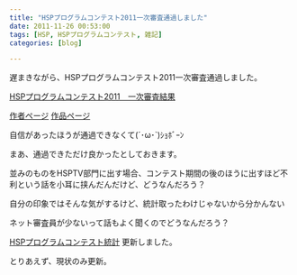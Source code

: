 ```yaml
---
title: "HSPプログラムコンテスト2011一次審査通過しました"
date: 2011-11-26 00:53:00
tags: [HSP, HSPプログラムコンテスト, 雑記]
categories: [blog]

---
```


遅まきながら、HSPプログラムコンテスト2011一次審査通過しました。

[HSPプログラムコンテスト2011　一次審査結果][1]

 [1]: http://hsp.tv/contest2011/cntst_result.html

[作者ページ][2] [作品ページ][3]

 [2]: http://hsp.tv/contest2011/entry.php?id=27&mode=author
 [3]: http://hsp.tv/contest2011/entry.php?id=91

自信があったほうが通過できなくて(´･ω･\`)ｼｮﾎﾞｰﾝ

まあ、通過できただけ良かったとしておきます。

並みのものをHSPTV部門に出す場合、コンテスト期間の後のほうに出すほど不利という話を小耳に挟んだんだけど、どうなんだろう？

自分の印象ではそんな気がするけど、統計取ったわけじゃないから分かんない

ネット審査員が少ないって話もよく聞くのでどうなんだろう？

[HSPプログラムコンテスト統計][4] 更新しました。

 [4]: /hsp/HSP-program-contest-summary

とりあえず、現状のみ更新。